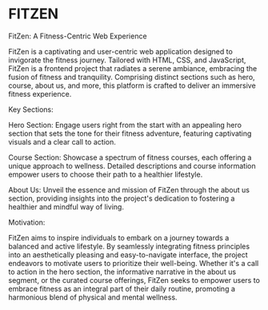 
# FITZEN

FitZen: A Fitness-Centric Web Experience

FitZen is a captivating and user-centric web application designed to invigorate the fitness journey. Tailored with HTML, CSS, and JavaScript, FitZen is a frontend project that radiates a serene ambiance, embracing the fusion of fitness and tranquility. Comprising distinct sections such as hero, course, about us, and more, this platform is crafted to deliver an immersive fitness experience.

Key Sections:

Hero Section: Engage users right from the start with an appealing hero section that sets the tone for their fitness adventure, featuring captivating visuals and a clear call to action.

Course Section: Showcase a spectrum of fitness courses, each offering a unique approach to wellness. Detailed descriptions and course information empower users to choose their path to a healthier lifestyle.

About Us: Unveil the essence and mission of FitZen through the about us section, providing insights into the project's dedication to fostering a healthier and mindful way of living.

Motivation:

FitZen aims to inspire individuals to embark on a journey towards a balanced and active lifestyle. By seamlessly integrating fitness principles into an aesthetically pleasing and easy-to-navigate interface, the project endeavors to motivate users to prioritize their well-being. Whether it's a call to action in the hero section, the informative narrative in the about us segment, or the curated course offerings, FitZen seeks to empower users to embrace fitness as an integral part of their daily routine, promoting a harmonious blend of physical and mental wellness.





